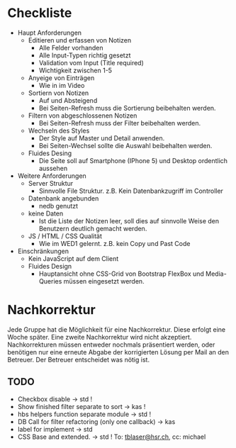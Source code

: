 # Checkliste

* Haupt Anforderungen
  * Editieren und erfassen von Notizen
    * Alle Felder vorhanden
    * Alle Input-Typen richtig gesetzt
    * Validation vom Input (Title required)
    * Wichtigkeit zwischen 1-5
  * Anyeige von Einträgen
    * Wie in im Video
  * Sortiern von Notizen
    * Auf und Absteigend
    * Bei Seiten-Refresh muss die Sortierung beibehalten werden.
  * Filtern von abgeschlossenen Notizen
    * Bei Seiten-Refresh muss der Filter beibehalten werden.
  * Wechseln des Styles
    * Der Style auf Master und Detail anwenden.
    * Bei Seiten-Wechsel sollte die Auswahl beibehalten werden.
  * Fluides Desing
    * Die Seite soll auf Smartphone (IPhone 5) und Desktop ordentlich aussehen
* Weitere Anforderungen
  * Server Struktur
    * Sinnvolle File Struktur. z.B. Kein Datenbankzugriff im Controller
  * Datenbank angebunden
    * nedb genutzt
  * keine Daten
    * Ist die Liste der Notizen leer, soll dies auf sinnvolle Weise den Benutzern deutlich gemacht werden.
  * JS / HTML / CSS Qualität
    * Wie im WED1 gelernt. z.B. kein Copy und Past Code
* Einschränkungen
  * Kein JavaScript auf dem Client
  * Fluides Design
    * Hauptansicht ohne CSS-Grid von Bootstrap FlexBox und Media-Queries müssen eingesetzt werden.
    
# Nachkorrektur

Jede Gruppe hat die Möglichkeit für eine Nachkorrektur. Diese erfolgt eine Woche später. Eine zweite Nachkorrektur wird nicht akzeptiert.
Nachkorrekturen müssen entweder nochmals präsentiert werden, oder benötigen nur eine erneute Abgabe der korrigierten Lösung per Mail an den Betreuer. Der Betreuer entscheidet was nötig ist.

## TODO
* Checkbox disable -> std !
* Show finished filter separate to sort -> kas  !
* hbs helpers function separate module -> std !
* DB Call for filter refactoring (only one callback) -> kas
* label for implement -> std
* CSS Base and extended. -> std !
To: tblaser@hsr.ch, cc: michael